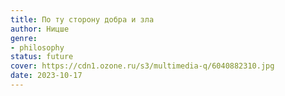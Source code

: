 ```yaml
---
title: По ту сторону добра и зла
author: Ницше
genre:
- philosophy
status: future
cover: https://cdn1.ozone.ru/s3/multimedia-q/6040882310.jpg
date: 2023-10-17
---
```



